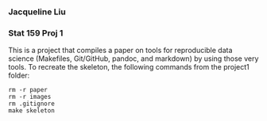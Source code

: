 ### Jacqueline Liu
### Stat 159 Proj 1

This is a project that compiles a paper on tools for reproducible data science 
(Makefiles, Git/GitHub, pandoc, and markdown) by using those very tools. To
recreate the skeleton, the following commands from the project1 folder:
```
rm -r paper
rm -r images
rm .gitignore
make skeleton
```